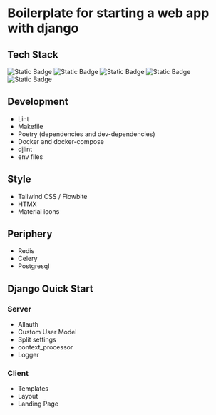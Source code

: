 # Boilerplate for starting a web app with django

## Tech Stack
![Static Badge](https://img.shields.io/badge/DJANGO-%23092E20?style=flat&logo=django)
![Static Badge](https://img.shields.io/badge/TAILWIND%20CSS-%2306B6D4?style=flat&logo=tailwindcss&logoColor=white)
![Static Badge](https://img.shields.io/badge/HTMX-%233366CC?style=flat&logo=htmx)
![Static Badge](https://img.shields.io/badge/POSTGRESQL-%234169E1?style=flat&logo=postgresql&logoColor=white)
![Static Badge](https://img.shields.io/badge/DOCKER-%232496ED?style=flat&logo=docker&logoColor=white)


## Development
- Lint
- Makefile
- Poetry (dependencies and dev-dependencies)
- Docker and docker-compose
- djlint
- env files

## Style
- Tailwind CSS / Flowbite
- HTMX
- Material icons

## Periphery
- Redis
- Celery
- Postgresql

## Django Quick Start
### Server
- Allauth
- Custom User Model
- Split settings
- context_processor
- Logger

### Client
- Templates
- Layout
- Landing Page